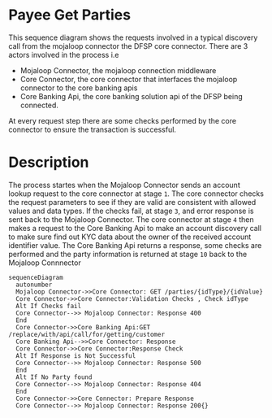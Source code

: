 # Payee Get Parties 

This sequence diagram shows the requests involved in a typical discovery call from the mojaloop connector the DFSP core connector.  There are 3 actors involved in the process i.e
- Mojaloop Connector, the mojaloop connection middleware
- Core Connector, the core connector that interfaces the mojaloop connector to the core banking apis
-  Core Banking Api, the core banking solution api of the DFSP being connected.

At every request step there are some checks performed by the core connector to ensure the transaction is successful.

# Description
The process startes when the Mojaloop Connector sends an account lookup request to the core connector at stage `1`. The core connector checks the request parameters to see if they are valid are consistent with allowed values and data types. If the checks fail, at stage `3`, and error response is sent back to the Mojaloop Connector. The core connector at stage `4` then makes a request to the Core Banking Api to make an account discovery call to make sure find out KYC data about the owner of the received account identifier value. The Core Banking Api returns a response, some checks are performed and the party information is returned at stage `10` back to the Mojaloop Connnector 

```mermaid
sequenceDiagram
  autonumber
  Mojaloop Connector->>Core Connector: GET /parties/{idType}/{idValue}
  Core Connector->>Core Connector:Validation Checks , Check idType
  Alt If Checks fail
  Core Connector-->> Mojaloop Connector: Response 400
  End
  Core Connector->>Core Banking Api:GET /replace/with/api/call/for/getting/customer 
  Core Banking Api-->>Core Connector: Response
  Core Connector->>Core Connector:Response Check
  Alt If Response is Not Successful
  Core Connector-->> Mojaloop Connector: Response 500
  End
  Alt If No Party found
  Core Connector-->> Mojaloop Connector: Response 404
  End
  Core Connector->>Core Connector: Prepare Response
  Core Connector-->> Mojaloop Connector: Response 200{}
```
